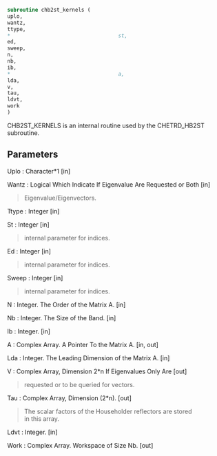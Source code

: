 ```fortran  
subroutine chb2st_kernels (  
uplo,  
wantz,  
ttype,  
*                                   st,  
ed,  
sweep,  
n,  
nb,  
ib,  
*                                   a,  
lda,  
v,  
tau,  
ldvt,  
work  
)  
```  
  
CHB2ST_KERNELS is an internal routine used by the CHETRD_HB2ST  
subroutine.  
  
## Parameters  
Uplo : Character*1 [in]  
  
Wantz : Logical Which Indicate If Eigenvalue Are Requested or Both [in]  
> Eigenvalue/Eigenvectors.  
  
Ttype : Integer [in]  
  
St : Integer [in]  
> internal parameter for indices.  
  
Ed : Integer [in]  
> internal parameter for indices.  
  
Sweep : Integer [in]  
> internal parameter for indices.  
  
N : Integer. The Order of the Matrix A. [in]  
  
Nb : Integer. The Size of the Band. [in]  
  
Ib : Integer. [in]  
  
A : Complex Array. A Pointer To the Matrix A. [in, out]  
  
Lda : Integer. The Leading Dimension of the Matrix A. [in]  
  
V : Complex Array, Dimension 2*n If Eigenvalues Only Are [out]  
> requested or to be queried for vectors.  
  
Tau : Complex Array, Dimension (2*n). [out]  
> The scalar factors of the Householder reflectors are stored  
> in this array.  
  
Ldvt : Integer. [in]  
  
Work : Complex Array. Workspace of Size Nb. [out]  
  
